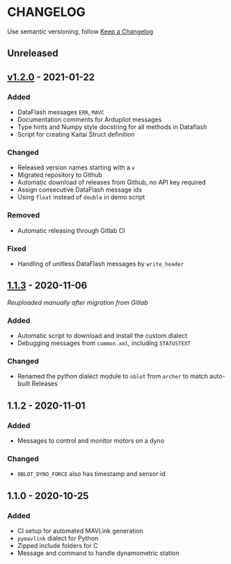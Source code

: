 # CHANGELOG

Use semantic versioning, follow [Keep a Changelog](https://keepachangelog.com/en/1.0.0/)

## Unreleased

## [v1.2.0] - 2021-01-22
### Added
- DataFlash messages `ERR`, `MAVC`
- Documentation comments for Ardupilot messages
- Type hints and Numpy style docstring for all methods in Dataflash
- Script for creating Kaitai Struct definition

### Changed
- Released version names starting with a `v`
- Migrated repository to Github
- Automatic download of releases from Github, no API key required
- Assign consecutive DataFlash message ids
- Using `float` instead of `double` in demo script

### Removed
- Automatic releasing through Gitlab CI

### Fixed
- Handling of unitless DataFlash messages by `write_header`

## [1.1.3] - 2020-11-06
*Reuploaded manually after migration from Gitlab*

### Added
- Automatic script to download and install the custom dialect
- Debugging messages from `common.xml`, including `STATUSTEXT`

### Changed
- Renamed the python dialect module to `oblot` from `archer` to match auto-built Releases

## 1.1.2 - 2020-11-01
### Added
- Messages to control and monitor motors on a dyno

### Changed
- `OBLOT_DYNO_FORCE` also has timestamp and sensor id

## 1.1.0 - 2020-10-25
### Added
- CI setup for automated MAVLink generation
- `pymavlink` dialect for Python
- Zipped include folders for C
- Message and command to handle dynamometric station

[v1.2.0]: https://github.com/wut-daas/oblot-embedded/releases/tag/v1.2.0
[1.1.3]: https://github.com/wut-daas/oblot-embedded/releases/tag/1.1.3
